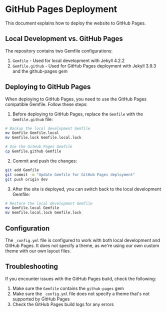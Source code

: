 # GitHub Pages Deployment

This document explains how to deploy the website to GitHub Pages.

## Local Development vs. GitHub Pages

The repository contains two Gemfile configurations:

1. `Gemfile` - Used for local development with Jekyll 4.2.2
2. `Gemfile.github` - Used for GitHub Pages deployment with Jekyll 3.9.3 and the github-pages gem

## Deploying to GitHub Pages

When deploying to GitHub Pages, you need to use the GitHub Pages compatible Gemfile. Follow these steps:

1. Before deploying to GitHub Pages, replace the `Gemfile` with the `Gemfile.github` file:

```bash
# Backup the local development Gemfile
mv Gemfile Gemfile.local
mv Gemfile.lock Gemfile.local.lock

# Use the GitHub Pages Gemfile
cp Gemfile.github Gemfile
```

2. Commit and push the changes:

```bash
git add Gemfile
git commit -m "Update Gemfile for GitHub Pages deployment"
git push origin dev
```

3. After the site is deployed, you can switch back to the local development Gemfile:

```bash
# Restore the local development Gemfile
mv Gemfile.local Gemfile
mv Gemfile.local.lock Gemfile.lock
```

## Configuration

The `_config.yml` file is configured to work with both local development and GitHub Pages. It does not specify a theme, as we're using our own custom theme with our own layout files.

## Troubleshooting

If you encounter issues with the GitHub Pages build, check the following:

1. Make sure the `Gemfile` contains the `github-pages` gem
2. Make sure the `_config.yml` file does not specify a theme that's not supported by GitHub Pages
3. Check the GitHub Pages build logs for any errors
